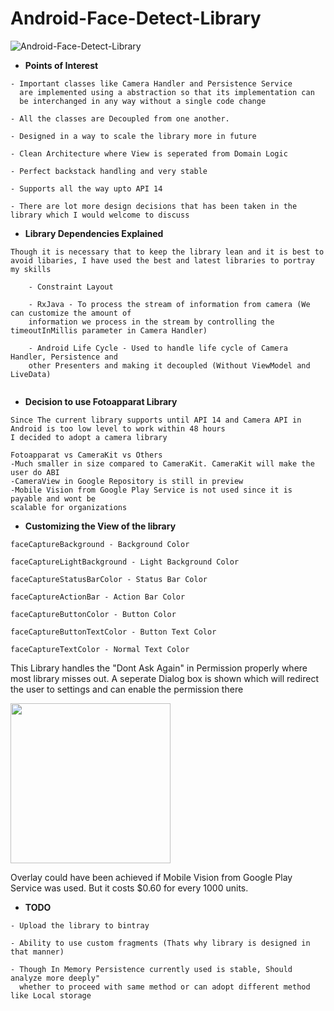 # Android-Face-Detect-Library

![Android-Face-Detect-Library](https://media.giphy.com/media/cI5PPGv1990XfAt4RG/giphy.gif)


- **Points of Interest**

```
- Important classes like Camera Handler and Persistence Service
  are implemented using a abstraction so that its implementation can 
  be interchanged in any way without a single code change

- All the classes are Decoupled from one another. 

- Designed in a way to scale the library more in future

- Clean Architecture where View is seperated from Domain Logic

- Perfect backstack handling and very stable

- Supports all the way upto API 14

- There are lot more design decisions that has been taken in the library which I would welcome to discuss

```



- **Library Dependencies Explained**

```
Though it is necessary that to keep the library lean and it is best to
avoid libaries, I have used the best and latest libraries to portray my skills

    - Constraint Layout 
    
    - RxJava - To process the stream of information from camera (We can customize the amount of 
    information we process in the stream by controlling the timeoutInMillis parameter in Camera Handler)
    
    - Android Life Cycle - Used to handle life cycle of Camera Handler, Persistence and 
    other Presenters and making it decoupled (Without ViewModel and LiveData)
    
```



- **Decision to use Fotoapparat Library**

```
Since The current library supports until API 14 and Camera API in Android is too low level to work within 48 hours
I decided to adopt a camera library

Fotoapparat vs CameraKit vs Others
-Much smaller in size compared to CameraKit. CameraKit will make the user do ABI
-CameraView in Google Repository is still in preview
-Mobile Vision from Google Play Service is not used since it is payable and wont be 
scalable for organizations
```



- **Customizing the View of the library**

```
faceCaptureBackground - Background Color

faceCaptureLightBackground - Light Background Color

faceCaptureStatusBarColor - Status Bar Color

faceCaptureActionBar - Action Bar Color

faceCaptureButtonColor - Button Color

faceCaptureButtonTextColor - Button Text Color

faceCaptureTextColor - Normal Text Color
```

This Library handles the "Dont Ask Again" in Permission properly where most library misses out. A seperate Dialog box is shown which will redirect the user to settings and can enable the permission there

<img src="https://image.ibb.co/iJn61z/Whats_App_Image_2018_09_30_at_8_44_17_PM.jpg" width="256">

Overlay could have been achieved if Mobile Vision from Google Play Service was used. But it costs $0.60 for every 1000 units.


- **TODO**
```
- Upload the library to bintray

- Ability to use custom fragments (Thats why library is designed in that manner)

- Though In Memory Persistence currently used is stable, Should analyze more deeply"
  whether to proceed with same method or can adopt different method like Local storage
  
```
